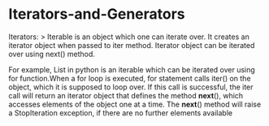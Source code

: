 # Iterators-and-Generators

Iterators:
      > Iterable is an object which one can iterate over. It creates an iterator object when passed to iter method. Iterator object can be iterated over using next() method.
      
For example, List in python is an iterable which can be iterated over using for function.When a for loop is executed, for statement calls iter() on the object, which it is supposed to loop over. If this call is successful, the iter call will return an iterator object that defines the method __next__(), which accesses elements of the object one at a time. The __next__() method will raise a StopIteration exception, if there are no further elements available
